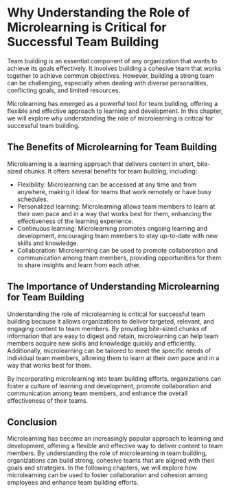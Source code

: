 # Why Understanding the Role of Microlearning is Critical for Successful Team Building

Team building is an essential component of any organization that wants to achieve its goals effectively. It involves building a cohesive team that works together to achieve common objectives. However, building a strong team can be challenging, especially when dealing with diverse personalities, conflicting goals, and limited resources.

Microlearning has emerged as a powerful tool for team building, offering a flexible and effective approach to learning and development. In this chapter, we will explore why understanding the role of microlearning is critical for successful team building.

The Benefits of Microlearning for Team Building
-----------------------------------------------

Microlearning is a learning approach that delivers content in short, bite-sized chunks. It offers several benefits for team building, including:

* Flexibility: Microlearning can be accessed at any time and from anywhere, making it ideal for teams that work remotely or have busy schedules.
* Personalized learning: Microlearning allows team members to learn at their own pace and in a way that works best for them, enhancing the effectiveness of the learning experience.
* Continuous learning: Microlearning promotes ongoing learning and development, encouraging team members to stay up-to-date with new skills and knowledge.
* Collaboration: Microlearning can be used to promote collaboration and communication among team members, providing opportunities for them to share insights and learn from each other.

The Importance of Understanding Microlearning for Team Building
---------------------------------------------------------------

Understanding the role of microlearning is critical for successful team building because it allows organizations to deliver targeted, relevant, and engaging content to team members. By providing bite-sized chunks of information that are easy to digest and retain, microlearning can help team members acquire new skills and knowledge quickly and efficiently. Additionally, microlearning can be tailored to meet the specific needs of individual team members, allowing them to learn at their own pace and in a way that works best for them.

By incorporating microlearning into team building efforts, organizations can foster a culture of learning and development, promote collaboration and communication among team members, and enhance the overall effectiveness of their teams.

Conclusion
----------

Microlearning has become an increasingly popular approach to learning and development, offering a flexible and effective way to deliver content to team members. By understanding the role of microlearning in team building, organizations can build strong, cohesive teams that are aligned with their goals and strategies. In the following chapters, we will explore how microlearning can be used to foster collaboration and cohesion among employees and enhance team building efforts.
